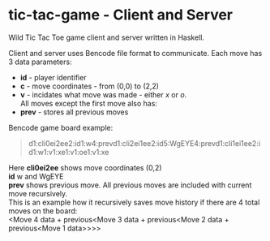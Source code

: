 # tic-tac-game - Client and Server
Wild Tic Tac Toe game client and server written in Haskell.

Client and server uses Bencode file format to communicate.
Each move has 3 data parameters:  
- **id** - player identifier  
- **c** - move coordinates - from (0,0) to (2,2)   
- **v** - incidates what move was made - either *x* or *o*.  
All moves except the first move also has:  
- **prev** - stores all previous moves  
  
Bencode game board example:  
>d1:cli0ei2ee2:id1:w4:prevd1:cli2ei1ee2:id5:WgEYE4:prevd1:cli1ei1ee2:id1:w1:v1:xe1:v1:oe1:v1:xe
 
Here **cli0ei2ee** shows move coordinates (0,2)  
**id** w and WgEYE  
**prev** shows previous move. All previous moves are included with current move recursively.  
This is an example how it recursively saves move history if there are 4 total moves on the board:  
<Move 4 data + previous<Move 3 data + previous<Move 2 data + previous<Move 1 data>>>>

